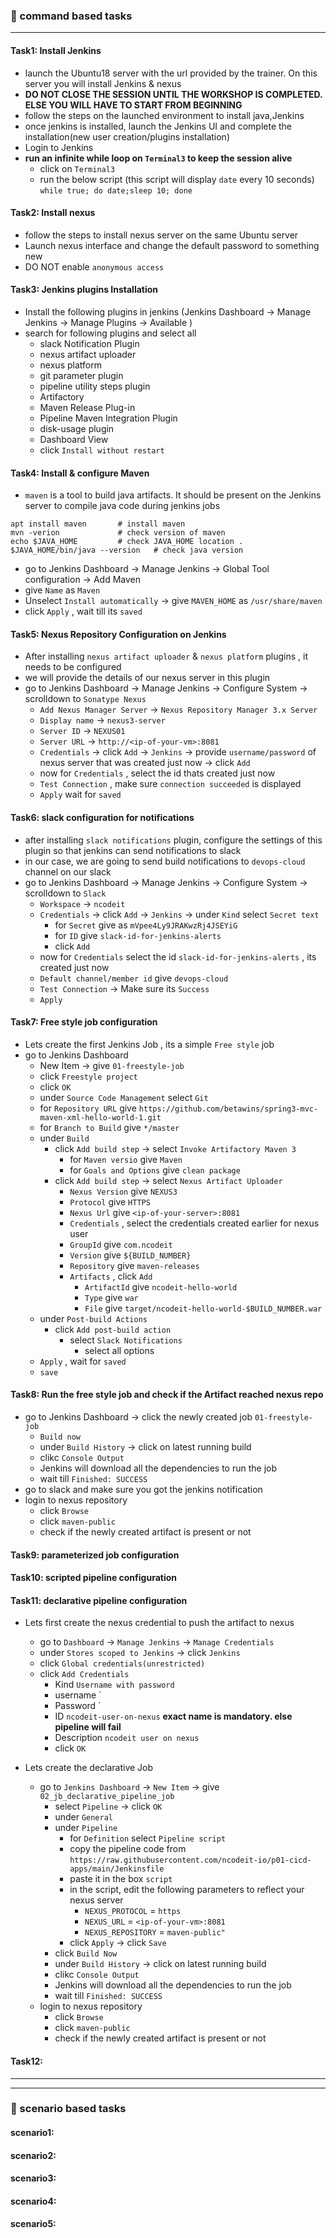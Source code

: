 ### :camel: command based tasks
---
#### Task1: Install Jenkins
* launch the Ubuntu18 server with the url provided by the trainer. On this server you will install Jenkins & nexus
* __DO NOT CLOSE THE SESSION UNTIL THE WORKSHOP IS COMPLETED. ELSE YOU WILL HAVE TO START FROM BEGINNING__
* follow the steps on the launched environment to install java,Jenkins
* once jenkins is installed, launch the Jenkins UI and complete the installation(new user creation/plugins installation)
* Login to Jenkins 
* __run an infinite while loop on `Terminal3` to keep the session alive__
    + click on `Terminal3`
    + run the below script (this script will display `date` every 10 seconds)
    `while true; do date;sleep 10; done`

#### Task2: Install nexus 
* follow the steps to install nexus server on the same Ubuntu server
* Launch nexus interface and change the default password to something new
* DO NOT enable `anonymous access`

#### Task3: Jenkins plugins Installation
* Install the following plugins in jenkins (Jenkins Dashboard -> Manage Jenkins -> Manage Plugins -> Available )
* search for following plugins and select all
    + slack Notification Plugin
    + nexus artifact uploader
    + nexus platform 
    + git parameter plugin
    + pipeline utility steps plugin 
    + Artifactory
    + Maven Release Plug-in
    + Pipeline Maven Integration Plugin
    + disk-usage plugin 
    + Dashboard View 
    + click `Install without restart`
#### Task4: Install & configure Maven
* `maven` is a tool to build java artifacts. It should be present on the Jenkins server to compile java code during jenkins jobs
```
apt install maven       # install maven
mvn -verion             # check version of maven
echo $JAVA_HOME         # check JAVA_HOME location . 
$JAVA_HOME/bin/java --version   # check java version
```
* go to Jenkins Dashboard -> Manage Jenkins -> Global Tool configuration  -> Add Maven
* give `Name` as `Maven` 
* Unselect `Install automatically`  -> give `MAVEN_HOME` as `/usr/share/maven`
* click `Apply` , wait till its `saved`

#### Task5: Nexus Repository Configuration on Jenkins
* After installing `nexus artifact uploader` & `nexus platform` plugins , it needs to be configured
* we will provide the details of our nexus server in this plugin
* go to Jenkins Dashboard -> Manage Jenkins -> Configure System -> scrolldown to `Sonatype Nexus`
    + `Add Nexus Manager Server` -> `Nexus Repository Manager 3.x Server`
    + `Display name` -> `nexus3-server`
    + `Server ID`    -> `NEXUS01`
    + `Server URL`   -> `http://<ip-of-your-vm>:8081`
    + `Credentials`  -> click `Add` -> `Jenkins` -> provide `username/password` of nexus server that was created just now -> click `Add`
    +  now for `Credentials` , select the id thats created just now
    + `Test Connection` , make sure `connection succeeded` is displayed
    + `Apply` wait for `saved`

#### Task6: slack configuration for notifications
* after installing `slack notifications` plugin, configure the settings of this plugin so that jenkins can send notifications to slack
* in our case, we are going to send build notifications to `devops-cloud` channel on our slack 
* go to Jenkins Dashboard -> Manage Jenkins -> Configure System -> scrolldown to `Slack`
    + `Workspace` -> `ncodeit`
    + `Credentials`  -> click `Add` -> `Jenkins` -> under `Kind` select  `Secret text`
        + for `Secret` give as `mVpee4Ly9JRAKwzRj4JSEYiG` 
        + for `ID`  give `slack-id-for-jenkins-alerts`
        + click `Add`
    + now for `Credentials` select the id `slack-id-for-jenkins-alerts` , its created just now
    + `Default channel/member id`  give `devops-cloud`
    + `Test Connection`     -> Make sure its `Success`
    + `Apply`

#### Task7: Free style job configuration
* Lets create the first Jenkins Job , its a simple `Free style` job
* go to Jenkins Dashboard 
    + New Item -> give `01-freestyle-job`
    + click `Freestyle project`
    + click `OK`
    + under `Source Code Management` select `Git`
    + for `Repository URL` give `https://github.com/betawins/spring3-mvc-maven-xml-hello-world-1.git`
    + for `Branch to Build` give `*/master`
    + under `Build` 
        + click `Add build step` -> select `Invoke Artifactory Maven 3` 
            + for `Maven versio` give `Maven`
            + for `Goals and Options` give `clean package` 
        + click `Add build step` -> select `Nexus Artifact Uploader` 
            + `Nexus Version` give `NEXUS3`
            + `Protocol` give `HTTPS`
            + `Nexus Url` give `<ip-of-your-server>:8081`
            + `Credentials`  , select the credentials created earlier for nexus user
            + `GroupId` give `com.ncodeit`
            + `Version` give `${BUILD_NUMBER}`
            + `Repository` give `maven-releases`
            + `Artifacts` , click `Add` 
                + `ArtifactId` give `ncodeit-hello-world`
                + `Type` give `war`
                + `File` give `target/ncodeit-hello-world-$BUILD_NUMBER.war`      
    + under `Post-build Actions`
        + click `Add post-build action`
            + select `Slack Notifications`
                + select all options
    + `Apply` , wait for `saved` 
    + `save` 


#### Task8: Run the free style job and check if the Artifact reached nexus repo
* go to Jenkins Dashboard -> click the newly created job `01-freestyle-job`
    + `Build now` 
    + under `Build History` -> click on latest running build 
    + clikc `Console Output` 
    + Jenkins will download all the dependencies to run the job
    + wait till `Finished: SUCCESS`
* go to slack and make sure you got the jenkins notification
* login to nexus repository
    + click `Browse`
    + click `maven-public`
    + check if the newly created artifact is present or not


#### Task9: parameterized job configuration
#### Task10: scripted pipeline configuration
#### Task11: declarative pipeline configuration
* Lets first create the nexus credential to push the artifact to nexus
    + go to `Dashboard` -> `Manage Jenkins` -> `Manage Credentials`
    + under `Stores scoped to Jenkins` -> click `Jenkins` 
    + click `Global credentials(unrestricted)`
    + click `Add Credentials`
        + Kind  `Username with password`
        + username `<give-username-of-your-nexus-server>
        + Password `<give-password-of-your-nexus-server>
        + ID `ncodeit-user-on-nexus`       **exact name is mandatory. else pipeline will fail**
        + Description `ncodeit user on nexus`
        + click `OK`

* Lets create the declarative Job
    + go to `Jenkins Dashboard` -> `New Item` -> give `02_jb_declarative_pipeline_job` 
        + select `Pipeline` -> click `OK`
        + under `General`
        + under `Pipeline`
            + for `Definition` select `Pipeline script`
            + copy the pipeline code from `https://raw.githubusercontent.com/ncodeit-io/p01-cicd-apps/main/Jenkinsfile`
            + paste it in the box `script` 
            + in the script, edit the following parameters to reflect your nexus server
                + `NEXUS_PROTOCOL` = `https`
                + `NEXUS_URL` = `<ip-of-your-vm>:8081`
                + `NEXUS_REPOSITORY` = `maven-public"`
            + click `Apply` -> click `Save`
        + click `Build Now` 
        + under `Build History` -> click on latest running build 
        + clikc `Console Output` 
        + Jenkins will download all the dependencies to run the job
        + wait till `Finished: SUCCESS`
    + login to nexus repository
        + click `Browse`
        + click `maven-public`
        + check if the newly created artifact is present or not

#### Task12: 
---
---
### :rocket: scenario based tasks 
#### scenario1: 
#### scenario2: 
#### scenario3: 
#### scenario4: 
#### scenario5: 